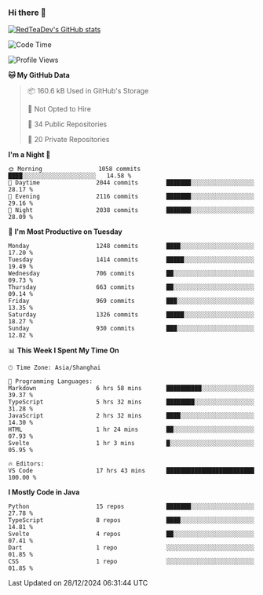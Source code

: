 ### Hi there 👋

<!--
**RedTeaDev/RedTeaDev** is a ✨ _special_ ✨ repository because its `README.md` (this file) appears on your GitHub profile.

Here are some ideas to get you started:

- 🔭 I’m currently working on ...
- 🌱 I’m currently learning ...
- 👯 I’m looking to collaborate on ...
- 🤔 I’m looking for help with ...
- 💬 Ask me about ...
- 📫 How to reach me: ...
- 😄 Pronouns: ...
- ⚡ Fun fact: ...
-->

<!--
[![wakatime](https://wakatime.com/badge/user/6b101ed0-04c0-4490-9283-eb61f2efff96.svg)](https://wakatime.com/@6b101ed0-04c0-4490-9283-eb61f2efff96)
!-->

[![RedTeaDev's GitHub stats](https://github-readme-stats.vercel.app/api?username=RedTeaDev\&include_all_commits=true)](https://github.com/anuraghazra/github-readme-stats)
<!--
[![willianrod's wakatime stats](https://github-readme-stats.vercel.app/api/wakatime?username=RedTeaDev)](https://github.com/anuraghazra/github-readme-stats)
!-->
<!--START_SECTION:waka-->
![Code Time](http://img.shields.io/badge/Code%20Time-2%2C838%20hrs%2038%20mins-blue)

![Profile Views](http://img.shields.io/badge/Profile%20Views-0-blue)

**🐱 My GitHub Data** 

> 📦 160.6 kB Used in GitHub's Storage 
 > 
> 🚫 Not Opted to Hire
 > 
> 📜 34 Public Repositories 
 > 
> 🔑 20 Private Repositories 
 > 
**I'm a Night 🦉** 

```text
🌞 Morning                1058 commits        ████░░░░░░░░░░░░░░░░░░░░░   14.58 % 
🌆 Daytime                2044 commits        ███████░░░░░░░░░░░░░░░░░░   28.17 % 
🌃 Evening                2116 commits        ███████░░░░░░░░░░░░░░░░░░   29.16 % 
🌙 Night                  2038 commits        ███████░░░░░░░░░░░░░░░░░░   28.09 % 
```
📅 **I'm Most Productive on Tuesday** 

```text
Monday                   1248 commits        ████░░░░░░░░░░░░░░░░░░░░░   17.20 % 
Tuesday                  1414 commits        █████░░░░░░░░░░░░░░░░░░░░   19.49 % 
Wednesday                706 commits         ██░░░░░░░░░░░░░░░░░░░░░░░   09.73 % 
Thursday                 663 commits         ██░░░░░░░░░░░░░░░░░░░░░░░   09.14 % 
Friday                   969 commits         ███░░░░░░░░░░░░░░░░░░░░░░   13.35 % 
Saturday                 1326 commits        █████░░░░░░░░░░░░░░░░░░░░   18.27 % 
Sunday                   930 commits         ███░░░░░░░░░░░░░░░░░░░░░░   12.82 % 
```


📊 **This Week I Spent My Time On** 

```text
🕑︎ Time Zone: Asia/Shanghai

💬 Programming Languages: 
Markdown                 6 hrs 58 mins       ██████████░░░░░░░░░░░░░░░   39.37 % 
TypeScript               5 hrs 32 mins       ████████░░░░░░░░░░░░░░░░░   31.28 % 
JavaScript               2 hrs 32 mins       ████░░░░░░░░░░░░░░░░░░░░░   14.30 % 
HTML                     1 hr 24 mins        ██░░░░░░░░░░░░░░░░░░░░░░░   07.93 % 
Svelte                   1 hr 3 mins         █░░░░░░░░░░░░░░░░░░░░░░░░   05.95 % 

🔥 Editors: 
VS Code                  17 hrs 43 mins      █████████████████████████   100.00 % 
```

**I Mostly Code in Java** 

```text
Python                   15 repos            ███████░░░░░░░░░░░░░░░░░░   27.78 % 
TypeScript               8 repos             ████░░░░░░░░░░░░░░░░░░░░░   14.81 % 
Svelte                   4 repos             ██░░░░░░░░░░░░░░░░░░░░░░░   07.41 % 
Dart                     1 repo              ░░░░░░░░░░░░░░░░░░░░░░░░░   01.85 % 
CSS                      1 repo              ░░░░░░░░░░░░░░░░░░░░░░░░░   01.85 % 
```




 Last Updated on 28/12/2024 06:31:44 UTC
<!--END_SECTION:waka-->


